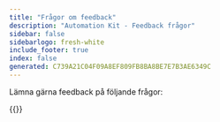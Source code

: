 ```yaml
---
title: "Frågor om feedback"
description: "Automation Kit - Feedback frågor"
sidebar: false
sidebarlogo: fresh-white
include_footer: true
index: false
generated: C739A21C04F09A8EF809FB8BA8BE7E7B3AE6349C
---
```


Lämna gärna feedback på följande frågor:

{{<questions name="/content/sv/feedback.json" completed="Tack för att du fyller i frågor" showNavigationButtons="false" locale="sv">}}
